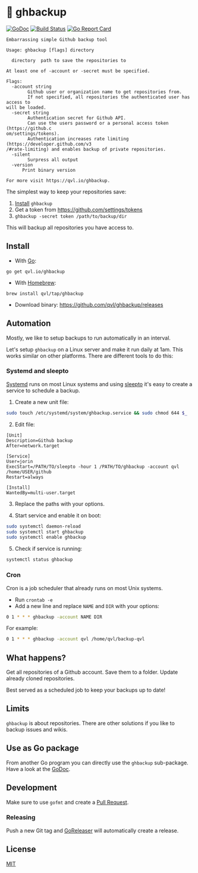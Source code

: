 #  :floppy_disk: ghbackup

[![GoDoc](https://godoc.org/qvl.io/ghbackup?status.svg)](https://godoc.org/qvl.io/ghbackup)
[![Build Status](https://travis-ci.org/qvl/ghbackup.svg?branch=master)](https://travis-ci.org/qvl/ghbackup)
[![Go Report Card](https://goreportcard.com/badge/qvl.io/ghbackup)](https://goreportcard.com/report/qvl.io/ghbackup)


    Embarrassing simple Github backup tool

    Usage: ghbackup [flags] directory

      directory  path to save the repositories to

    At least one of -account or -secret must be specified.

    Flags:
      -account string
            Github user or organization name to get repositories from.
            If not specified, all repositories the authenticated user has access to
    will be loaded.
      -secret string
            Authentication secret for Github API.
            Can use the users password or a personal access token (https://github.c
    om/settings/tokens).
            Authentication increases rate limiting (https://developer.github.com/v3
    /#rate-limiting) and enables backup of private repositories.
      -silent
            Surpress all output
      -version
          Print binary version

    For more visit https://qvl.io/ghbackup.


The simplest way to keep your repositories save:

1. [Install](#install) `ghbackup`
1. Get a token from https://github.com/settings/tokens
2. `ghbackup -secret token /path/to/backup/dir`

This will backup all repositories you have access to.


## Install

- With [Go](https://golang.org/):
```
go get qvl.io/ghbackup
```

- With [Homebrew](http://brew.sh/):
```
brew install qvl/tap/ghbackup
```

- Download binary: https://github.com/qvl/ghbackup/releases


## Automation

Mostly, we like to setup backups to run automatically in an interval.

Let's setup `ghbackup` on a Linux server and make it run daily at 1am. This works similar on other platforms.
There are different tools to do this:


### Systemd and sleepto

[Systemd](https://en.wikipedia.org/wiki/Systemd) runs on most Linux systems and using [sleepto](https://qvl.io/sleepto) it's easy to create a service to schedule a backup.

1. Create a new unit file:
``` sh
sudo touch /etc/systemd/system/ghbackup.service && sudo chmod 644 $_
```

2. Edit file:
```
[Unit]
Description=Github backup
After=network.target

[Service]
User=jorin
ExecStart=/PATH/TO/sleepto -hour 1 /PATH/TO/ghbackup -account qvl /home/USER/github
Restart=always

[Install]
WantedBy=multi-user.target
```

3. Replace the paths with your options.

4. Start service and enable it on boot:
``` sh
sudo systemctl daemon-reload
sudo systemctl start ghbackup
sudo systemctl enable ghbackup
```

5. Check if service is running:
``` sh
systemctl status ghbackup
```


### Cron

Cron is a job scheduler that already runs on most Unix systems.

- Run `crontab -e`
- Add a new line and replace `NAME` and `DIR` with your options:

``` sh
0 1 * * * ghbackup -account NAME DIR
```

For example:

``` sh
0 1 * * * ghbackup -account qvl /home/qvl/backup-qvl
```


## What happens?

Get all repositories of a Github account.
Save them to a folder.
Update already cloned repositories.

Best served as a scheduled job to keep your backups up to date!


## Limits

`ghbackup` is about repositories.
There are other solutions if you like to backup issues and wikis.


## Use as Go package

From another Go program you can directly use the `ghbackup` sub-package.
Have a look at the [GoDoc](https://godoc.org/qvl.io/ghbackup/ghbackup).


## Development

Make sure to use `gofmt` and create a [Pull Request](https://github.com/qvl/ghbackup/pulls).

### Releasing

Push a new Git tag and [GoReleaser](https://github.com/goreleaser/releaser) will automatically create a release.


## License

[MIT](./license)
